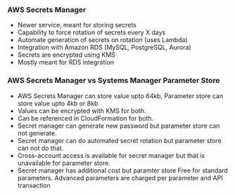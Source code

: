 ### AWS Secrets Manager
- Newer service, meant for storing secrets
- Capability to force rotation of secrets every X days
- Automate generation of secrets on rotation (uses Lambda)
- Integration with Amazon RDS (MySQL, PostgreSQL, Aurora)
- Secrets are encrypted using KMS
- Mostly meant for RDS integration

### AWS Secrets Manager vs Systems Manager Parameter Store
- AWS Secrets Manager can store value upto 64kb, Parameter store can store value upto 4kb or 8kb
- Values can be encrypted with KMS for both.
- Can be referenced in CloudFormation for both.
- Secret manager can generate new password but parameter store can not generate.
- Secret manager can do automated secret rotation but parameter store can not do that.
- Cross-account access is available for secret manager but that is unavailable for parameter store.
- Secret manager has additional cost but paramter store Free for standard parameters. Advanced parameters are charged per parameter and API transaction
